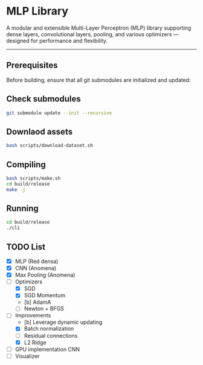 # MLP Library

A modular and extensible Multi-Layer Perceptron (MLP) library supporting dense layers, convolutional layers, pooling, and various optimizers — designed for performance and flexibility.

---

## Prerequisites

Before building, ensure that all git submodules are initialized and updated:

## Check submodules

```bash
git submodule update --init --recursive
```

## Downlaod assets

```bash
bash scripts/download-dataset.sh
```
## Compiling

```bash
bash scripts/make.sh
cd build/release
make -j
```

## Running 

```bash
cd build/release
./cli
```

## TODO List

- [x] MLP (Red densa)
- [x] CNN (Anomena)
- [x] Max Pooling (Anomena)
- [ ] Optimizers
  - [x] SGD
  - [x] SGD Momentum
  - [b] AdamA
  - [ ] Newton + BFGS
- [ ] Improvements
  - [b] Leverage dynamic updating
  - [x] Batch normalization
  - [ ] Residual connections
  - [x] L2 Ridge
- [ ] GPU implementation CNN
- [ ] Visualizer
